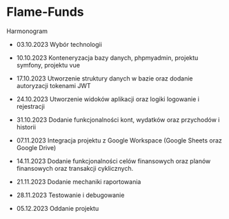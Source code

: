 # Flame-Funds

Harmonogram	

- 03.10.2023	 Wybór technologii

- 10.10.2023	 Konteneryzacja bazy danych, phpmyadmin, projektu symfony, projektu vue

- 17.10.2023	 Utworzenie struktury danych w bazie oraz dodanie autoryzacji tokenami JWT

- 24.10.2023	 Utworzenie widoków aplikacji oraz logiki logowanie i rejestracji

- 31.10.2023	 Dodanie funkcjonalności kont, wydatków oraz przychodów i historii

- 07.11.2023   Integracja projektu z Google Workspace (Google Sheets oraz Google Drive)

- 14.11.2023	 Dodanie funkcjonalności celów finansowych oraz planów finansowych oraz transakcji cyklicznych.

- 21.11.2023	 Dodanie mechaniki raportowania

- 28.11.2023	 Testowanie i debugowanie

- 05.12.2023	 Oddanie projektu

